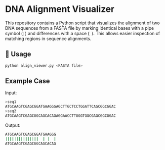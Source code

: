 # DNA Alignment Visualizer

This repository contains a Python script that visualizes the alignment of two DNA sequences from a FASTA file by marking identical bases with a pipe symbol (`|`) and differences with a space (` `). This allows easier inspection of matching regions in sequence alignments.

## 🔧 Usage

```bash
python align_viewer.py <FASTA file>
```

##  Example Case

Input:
```bash
>seq1
ATGCAAGTCGAGCGGATGAAGGGAGCTTGCTCCTGGATTCAGCGGCGGAC
>seq2
ATGCAAGTCGAGCGGCAGCACAGAGGAACCTTGGGTGGCGAGCGGCGGAC
```

Output:
```bash
ATGCAAGTCGAGCGGATGAAGGG
|||||||||||||||  | |  |
ATGCAAGTCGAGCGGCAGCACAG
```
